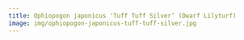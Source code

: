 ```yaml
---
title: Ophiopogon japonicus 'Tuff Tuff Silver’ (Dwarf Lilyturf)
image: img/ophiopogon-japonicus-tuff-tuff-silver.jpg
---
```

